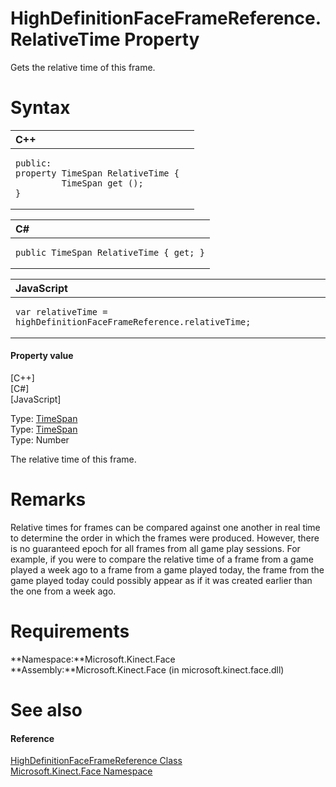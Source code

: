 HighDefinitionFaceFrameReference.RelativeTime Property  
======================================================  

Gets the relative time of this frame. <span id="syntaxSection"></span>

Syntax  
======  

<table>
<colgroup>
<col width="100%" />
</colgroup>
<thead>
<tr class="header">
<th align="left">C++</th>
</tr>
</thead>
<tbody>
<tr class="odd">
<td align="left"><pre><code>public:  
property TimeSpan RelativeTime {  
         TimeSpan get ();  
}</code></pre></td>
</tr>
</tbody>
</table>

<table>
<colgroup>
<col width="100%" />
</colgroup>
<thead>
<tr class="header">
<th align="left">C#</th>
</tr>
</thead>
<tbody>
<tr class="odd">
<td align="left"><pre><code>public TimeSpan RelativeTime { get; }</code></pre></td>
</tr>
</tbody>
</table>

<table>
<colgroup>
<col width="100%" />
</colgroup>
<thead>
<tr class="header">
<th align="left">JavaScript</th>
</tr>
</thead>
<tbody>
<tr class="odd">
<td align="left"><pre><code>var relativeTime = highDefinitionFaceFrameReference.relativeTime;</code></pre></td>
</tr>
</tbody>
</table>

<span id="ID4ER"></span>
#### Property value  

[C++]   
 [C\#]   
 [JavaScript]   

Type: [TimeSpan](http://msdn.microsoft.com/en-us/library/windows.foundation.timespan.aspx)  
Type: [TimeSpan](http://msdn.microsoft.com/en-us/library/system.timespan.aspx)  
Type: Number  

The relative time of this frame.  

<span id="remarks"></span>

Remarks  
=======  

Relative times for frames can be compared against one another in real time to determine the order in which the frames were produced. However, there is no guaranteed epoch for all frames from all game play sessions. For example, if you were to compare the relative time of a frame from a game played a week ago to a frame from a game played today, the frame from the game played today could possibly appear as if it was created earlier than the one from a week ago.  

<span id="requirements"></span>

Requirements  
============  

**Namespace:**Microsoft.Kinect.Face  
**Assembly:**Microsoft.Kinect.Face (in microsoft.kinect.face.dll)  

<span id="ID4E5"></span>

See also  
========  

<span id="ID4EAB"></span>
#### Reference  

[HighDefinitionFaceFrameReference Class](../../HighDefinitionFaceFrameRef.md)  
 [Microsoft.Kinect.Face Namespace](../../../Kinect.Face.md)  



<!--Please do not edit the data in the comment block below.-->
<!--
TOCTitle : RelativeTime Property
RLTitle : HighDefinitionFaceFrameReference.RelativeTime Property
KeywordK : RelativeTime property
KeywordK : HighDefinitionFaceFrameReference.RelativeTime property
KeywordF : Microsoft.Kinect.Face.HighDefinitionFaceFrameReference.RelativeTime
KeywordF : HighDefinitionFaceFrameReference.RelativeTime
KeywordF : RelativeTime
KeywordF : Microsoft.Kinect.Face.HighDefinitionFaceFrameReference.RelativeTime
KeywordA : P:Microsoft.Kinect.Face.HighDefinitionFaceFrameReference.RelativeTime
AssetID : P:Microsoft.Kinect.Face.HighDefinitionFaceFrameReference.RelativeTime
Locale : en-us
CommunityContent : 1
APIType : Managed
APILocation : microsoft.kinect.face.dll
APIName : Microsoft.Kinect.Face.HighDefinitionFaceFrameReference.RelativeTime
TargetOS : Windows
TopicType : kbSyntax
DevLang : VB
DevLang : CSharp
DevLang : JavaScript
DevLang : C++
DocSet : K4Wv2
ProjType : K4Wv2Proj
Technology : Kinect for Windows
Product : Kinect for Windows SDK v2
productversion : 20
-->

